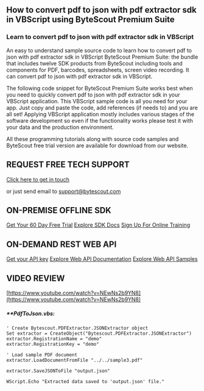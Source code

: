 ## How to convert pdf to json with pdf extractor sdk in VBScript using ByteScout Premium Suite

### Learn to convert pdf to json with pdf extractor sdk in VBScript

An easy to understand sample source code to learn how to convert pdf to json with pdf extractor sdk in VBScript ByteScout Premium Suite: the bundle that includes twelve SDK products from ByteScout including tools and components for PDF, barcodes, spreadsheets, screen video recording. It can convert pdf to json with pdf extractor sdk in VBScript.

The following code snippet for ByteScout Premium Suite works best when you need to quickly convert pdf to json with pdf extractor sdk in your VBScript application. This VBScript sample code is all you need for your app. Just copy and paste the code, add references (if needs to) and you are all set! Applying VBScript application mostly includes various stages of the software development so even if the functionality works please test it with your data and the production environment.

All these programming tutorials along with source code samples and ByteScout free trial version are available for download from our website.

## REQUEST FREE TECH SUPPORT

[Click here to get in touch](https://bytescout.zendesk.com/hc/en-us/requests/new?subject=ByteScout%20Premium%20Suite%20Question)

or just send email to [support@bytescout.com](mailto:support@bytescout.com?subject=ByteScout%20Premium%20Suite%20Question) 

## ON-PREMISE OFFLINE SDK 

[Get Your 60 Day Free Trial](https://bytescout.com/download/web-installer?utm_source=github-readme)
[Explore SDK Docs](https://bytescout.com/documentation/index.html?utm_source=github-readme)
[Sign Up For Online Training](https://academy.bytescout.com/)


## ON-DEMAND REST WEB API

[Get your API key](https://pdf.co/documentation/api?utm_source=github-readme)
[Explore Web API Documentation](https://pdf.co/documentation/api?utm_source=github-readme)
[Explore Web API Samples](https://github.com/bytescout/ByteScout-SDK-SourceCode/tree/master/PDF.co%20Web%20API)

## VIDEO REVIEW

[https://www.youtube.com/watch?v=NEwNs2b9YN8](https://www.youtube.com/watch?v=NEwNs2b9YN8)




<!-- code block begin -->

##### ****PdfToJson.vbs:**
    
```
' Create Bytescout.PDFExtractor.JSONExtractor object
Set extractor = CreateObject("Bytescout.PDFExtractor.JSONExtractor")
extractor.RegistrationName = "demo"
extractor.RegistrationKey = "demo"

' Load sample PDF document
extractor.LoadDocumentFromFile "../../sample3.pdf"

extractor.SaveJSONToFile "output.json"

WScript.Echo "Extracted data saved to 'output.json' file."

```

<!-- code block end -->